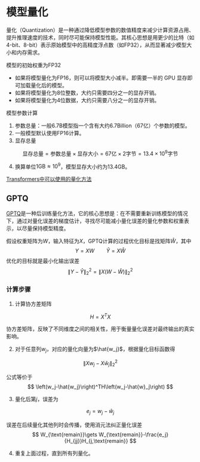 # 模型量化

量化（Quantization）是一种通过降低模型参数的数值精度来减少计算资源占用、提升推理速度的技术，同时尽可能保持模型性能。其核心思想是用更少的比特（如4-bit、8-bit）表示原始模型中的高精度浮点数（如FP32），从而显著减少模型大小和内存需求。

模型的初始权重为FP32

* 如果将模型量化为FP16，则可以将模型大小减半。即需要一半的 GPU 显存即可加载量化后的模型。
* 如果将模型量化为8位整数，大约只需要四分之一的显存开销。
* 如果将模型量化为4位数据，大约只需要八分之一的显存开销。

模型参数计算

1. 参数总量：一般6.7B模型指一个含有大约6.7Billion（67亿）个参数的模型。
2. 一般模型默认使用FP16计算。
3. 显存总量

$$
\text{显存总量}
=\text{参数总量}\times\text{显存大小}
=67\text{亿}\times2\text{字节}
=13.4\times10^9\text{字节}
$$

4. 换算单位$1\text{GB}\approx 10^9$，模型显存大小约为13.4GB。

[Transformers中可以使用的量化方法](https://huggingface.co/docs/transformers/quantization/overview)

## GPTQ

[GPTQ](https://arxiv.org/pdf/2210.17323)是一种后训练量化方法，它的核心思想是：在不需要重新训练模型的情况下，通过对量化误差的梯度估计，寻找尽可能减小量化误差的量化参数和权重表示，以尽量保持模型精度。

假设权重矩阵为$W$，输入特征为$X$，GPTQ计算的过程优化目标是找矩阵$\hat{W}$，其中
$$
Y=XW \qquad \hat{Y} = X\hat{W}
$$
优化的目标就是最小化输出误差
$$
\left\|Y-\hat{Y}\right\|_2^2=\left\|X\left(W-\hat{W}\right )\right\|_2^2
$$

### 计算步骤

1. 计算协方差矩阵

$$
H=X^TX
$$

协方差矩阵，反映了不同维度之间的相关性，用于衡量量化误差对最终输出的真实影响。

2. 对于任意列$w_j$，对应的量化向量为$\hat{w_j}$，根据量化目标函数得

$$
\left\|Xw_j-X\hat{w}_j\right\|_2^2
$$

公式等价于
$$
\left(w_j-\hat{w_j}\right)^TH\left(w_j-\hat{w}_j\right)
$$

3. 量化后第$j$，误差为

$$
e_j=w_j-\hat{w}_j
$$

误差在后续量化其他列时会传播，使用消元法纠正量化误差
$$
W_{\text{remain}}\gets W_{\text{remain}}-\frac{e_j}{H_{jj}}H_{j,\text{remain}}
$$

4. 重复上面过程，直到所有列量化。

